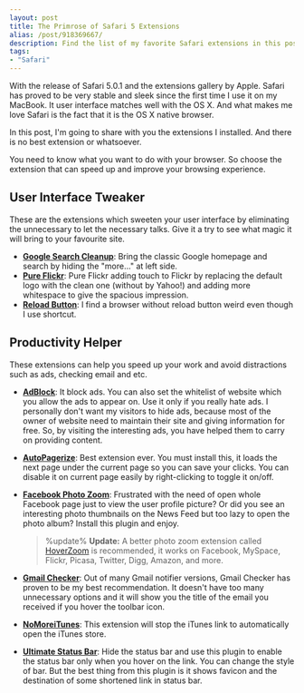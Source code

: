 ```yaml
---
layout: post
title: The Primrose of Safari 5 Extensions
alias: /post/918369667/
description: Find the list of my favorite Safari extensions in this post.
tags:
- "Safari"
---
```


With the release of Safari 5.0.1 and the extensions gallery by Apple. Safari has proved to be very stable and sleek since the first time I use it on my MacBook. It user interface matches well with the OS X. And what makes me love Safari is the fact that it is the OS X native browser.

In this post, I'm going to share with you the extensions I installed. And there is no best extension or whatsoever.

<!--more-->

You need to know what you want to do with your browser. So choose the extension that can speed up and improve your browsing experience.

## User Interface Tweaker
These are the extensions which sweeten your user interface by eliminating the unnecessary to let the necessary talks. Give it a try to see what magic it will bring to your favourite site.

- [**Google Search Cleanup**][1]: Bring the classic Google homepage and search by hiding the "more…" at left side.
- [**Pure Flickr**][11]: Pure Flickr adding touch to Flickr by replacing the default logo with the clean one (without by Yahoo!) and adding more whitespace to give the spacious impression.
- [**Reload Button**][3]: I find a browser without reload button weird even though I use shortcut.

## Productivity Helper
These extensions can help you speed up your work and avoid distractions such as ads, checking email and etc.

- [**AdBlock**][5]: It block ads. You can also set the whitelist of website which you allow the ads to appear on. Use it only if you really hate ads. I personally don't want my visitors to hide ads, because most of the owner of website need to maintain their site and giving information for free. So, by visiting the interesting ads, you have helped them to carry on providing content.
- [**AutoPagerize**][6]: Best extension ever. You must install this, it loads the next page under the current page so you can save your clicks. You can disable it on current page easily by right-clicking to toggle it on/off.
- [**Facebook Photo Zoom**][7]: Frustrated with the need of open whole Facebook page just to view the user profile picture? Or did you see an interesting photo thumbnails on the News Feed but too lazy to open the photo album? Install this plugin and enjoy.

	> %update%
	> **Update:** A better photo zoom extension called [HoverZoom][12] is recommended, it works on Facebook, MySpace, Flickr, Picasa, Twitter, Digg, Amazon, and more.

- [**Gmail Checker**][8]: Out of many Gmail notifier versions, Gmail Checker has proven to be my best recommendation. It doesn't have too many unnecessary options and it will show you the title of the email you received if you hover the toolbar icon.
- [**NoMoreiTunes**][9]: This extension will stop the iTunes link to automatically open the iTunes store.
- [**Ultimate Status Bar**][10]: Hide the status bar and use this plugin to enable the status bar only when you hover on the link. You can change the style of bar. But the best thing from this plugin is it shows favicon and the destination of some shortened link in status bar.

[1]: http://sites.google.com/site/mfrelink/ "GoogleSearchCleanup - Google Sites"
[2]: https://langui.sh/safari-extensions/ "Safari Extensions | langui.sh"
[3]: http://siracusafamily.org/safari/extensions/ "Safari Reload Button"
[5]: http://safariadblock.com/ "AdBlock"
[6]: http://autopagerize.net/ "AutoPagerize"
[7]: http://www.regisgaughan.com/fbphotozoom/ "FB Photo Zoom - Regis Gaughan"
[8]: https://github.com/vicvicvic/Gmail-Checker "vicvicvic/Gmail-Checker · GitHub"
[9]: http://nomoreitunes.einserver.de/ "NoMoreiTunes Safari Extension"
[10]: http://ultimatestatusbar.com/ "Home - Ultimate Status Bar: Safari Extension"
[11]: http://nadesign.net/safari/ "Na&#39;Design | Safari Extensions"
[12]: http://sidetree.com/extensions.html "Side Tree Software - Safari 5 Extensions"